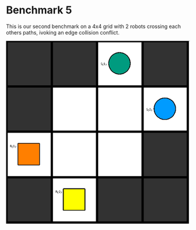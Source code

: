 # Benchmark 5

This is our second benchmark on a 4x4 grid with 2 robots crossing each others paths, ivoking an edge collision conflict.

![Benchmark5](instance/x4_y4_n8_r2_s2_ps0_pr2_u2_o2_N005.png "Benchmark5")

